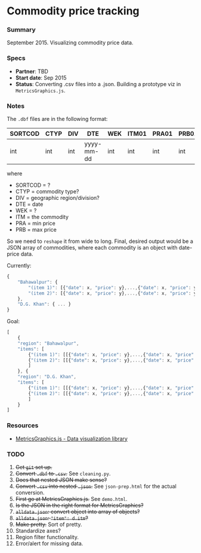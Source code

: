 Commodity price tracking
=======

### Summary

September 2015. Visualizing commodity price data.


### Specs
* **Partner**: TBD
* **Start date**: Sep 2015
* **Status**: Converting .csv files into a .json. Building a prototype viz in `MetricsGraphics.js`.

### Notes
The `.dbf` files are in the following format:

SORTCOD | CTYP | DIV | DTE | WEK | ITM01 | PRA01 | PRB01 | ... | ITM35 | PRA35 | PRB35
--- | --- | --- | --- | --- | --- | --- | --- | --- | --- | --- | ---
int | int | int | yyyy-mm-dd | int | int | int | int | ... | int | int | int

where
* SORTCOD = ?
* CTYP = commodity type?
* DIV = geographic region/division?
* DTE = date
* WEK = ?
* ITM = the commodity
* PRA = min price
* PRB = max price

So we need to `reshape` it from wide to long. Final, desired output would be a JSON array of commodities, where each commodity is an object with date-price data.

Currently:
```javascript
{
	"Bahawalpur": {
		"(item 1)": [{"date": x, "price": y},...,{"date": x, "price": y}],
		"(item 2)": [{"date": x, "price": y},...,{"date": x, "price": y}]
	},
	"D.G. Khan": { ... }
}
```

Goal:
```javascript
[
	{
	"region": "Bahawalpur",
	"items": [
		{"(item 1)": [[{"date": x, "price": y},...,{"date": x, "price": y}]},
		{"(item 2)": [[{"date": x, "price": y},...,{"date": x, "price": y}]},
		]
	}, {
	"region": "D.G. Khan",
	"items": [
		{"(item 1)": [[{"date": x, "price": y},...,{"date": x, "price": y}]},
		{"(item 2)": [[{"date": x, "price": y},...,{"date": x, "price": y}]},
		]
	}
]
```

### Resources
* [MetricsGraphics.js - Data visualization library](http://metricsgraphicsjs.org/)

### TODO

1. ~~Get `git` set up.~~
2. ~~Convert `.dbf` to `.csv`.~~ See `cleaning.py`.
3. ~~Does that nested JSON make sense?~~
4. ~~Convert `.csv` into nested `.json`.~~ See `json-prep.html` for the actual conversion.
5. ~~First go at MetricsGraphics.js.~~ See `demo.html`.
6. ~~Is the JSON in the right format for MetricsGraphics?~~
7. ~~`alldata.json`: convert object into array of objects?~~
8. ~~`alldata.json`: `"item": d.itm`?~~
9. ~~Make pretty.~~ Sort of pretty.
10. Standardize axes?
11. Region filter functionality.
12. Error/alert for missing data.





